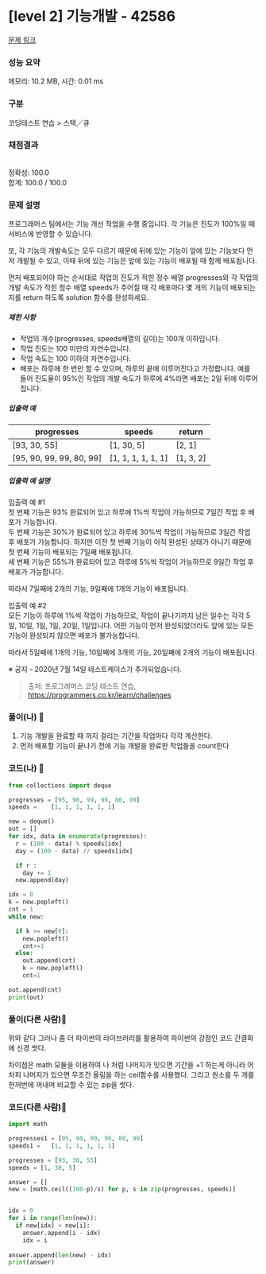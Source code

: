 # [level 2] 기능개발 - 42586 

[문제 링크](https://school.programmers.co.kr/learn/courses/30/lessons/42586) 

### 성능 요약

메모리: 10.2 MB, 시간: 0.01 ms

### 구분

코딩테스트 연습 > 스택／큐

### 채점결과

<br/>정확성: 100.0<br/>합계: 100.0 / 100.0

### 문제 설명

<p>프로그래머스 팀에서는 기능 개선 작업을 수행 중입니다. 각 기능은 진도가 100%일 때 서비스에 반영할 수 있습니다.</p>

<p>또, 각 기능의 개발속도는 모두 다르기 때문에 뒤에 있는 기능이 앞에 있는 기능보다 먼저 개발될 수 있고, 이때 뒤에 있는 기능은 앞에 있는 기능이 배포될 때 함께 배포됩니다.</p>

<p>먼저 배포되어야 하는 순서대로 작업의 진도가 적힌 정수 배열 progresses와 각 작업의 개발 속도가 적힌 정수 배열 speeds가 주어질 때 각 배포마다 몇 개의 기능이 배포되는지를 return 하도록 solution 함수를 완성하세요.</p>

<h5>제한 사항</h5>

<ul>
<li>작업의 개수(progresses, speeds배열의 길이)는 100개 이하입니다.</li>
<li>작업 진도는 100 미만의 자연수입니다.</li>
<li>작업 속도는 100 이하의 자연수입니다.</li>
<li>배포는 하루에 한 번만 할 수 있으며, 하루의 끝에 이루어진다고 가정합니다. 예를 들어 진도율이 95%인 작업의 개발 속도가 하루에 4%라면 배포는 2일 뒤에 이루어집니다.</li>
</ul>

<h5>입출력 예</h5>
<table class="table">
        <thead><tr>
<th>progresses</th>
<th>speeds</th>
<th>return</th>
</tr>
</thead>
        <tbody><tr>
<td>[93, 30, 55]</td>
<td>[1, 30, 5]</td>
<td>[2, 1]</td>
</tr>
<tr>
<td>[95, 90, 99, 99, 80, 99]</td>
<td>[1, 1, 1, 1, 1, 1]</td>
<td>[1, 3, 2]</td>
</tr>
</tbody>
      </table>
<h5>입출력 예 설명</h5>

<p>입출력 예 #1<br>
첫 번째 기능은 93% 완료되어 있고 하루에 1%씩 작업이 가능하므로 7일간 작업 후 배포가 가능합니다.<br>
두 번째 기능은 30%가 완료되어 있고 하루에 30%씩 작업이 가능하므로 3일간 작업 후 배포가 가능합니다. 하지만 이전 첫 번째 기능이 아직 완성된 상태가 아니기 때문에 첫 번째 기능이 배포되는 7일째 배포됩니다.<br>
세 번째 기능은 55%가 완료되어 있고 하루에 5%씩 작업이 가능하므로 9일간 작업 후 배포가 가능합니다. </p>

<p>따라서 7일째에 2개의 기능, 9일째에 1개의 기능이 배포됩니다.</p>

<p>입출력 예 #2<br>
모든 기능이 하루에 1%씩 작업이 가능하므로, 작업이 끝나기까지 남은 일수는 각각 5일, 10일, 1일, 1일, 20일, 1일입니다. 어떤 기능이 먼저 완성되었더라도 앞에 있는 모든 기능이 완성되지 않으면 배포가 불가능합니다.</p>

<p>따라서 5일째에 1개의 기능, 10일째에 3개의 기능, 20일째에 2개의 기능이 배포됩니다.</p>

<p>※ 공지 - 2020년 7월 14일 테스트케이스가 추가되었습니다.</p>


> 출처: 프로그래머스 코딩 테스트 연습, https://programmers.co.kr/learn/challenges


### 풀이(나) 🤣

1. 기능 개발을 완료할 때 까지 걸리는 기간을 작업마다 각각 계산한다.
2. 먼저 배포할 기능이 끝나기 전에 기능 개발을 완료한 작업들을 count한다

### 코드(나) 📃

```python
from collections import deque

progresses = [95, 90, 99, 99, 80, 99]
speeds = 	[1, 1, 1, 1, 1, 1]

new = deque()
out = []
for idx, data in enumerate(progresses):
  r = (100 - data) % speeds[idx]
  day = (100 - data) // speeds[idx]

  if r :
    day += 1
  new.append(day)

idx = 0
k = new.popleft()
cnt = 1
while new:

  if k >= new[0]:
    new.popleft()
    cnt+=1
  else:
    out.append(cnt)
    k = new.popleft()
    cnt=1

out.append(cnt)
print(out)

```

### 풀이(다른 사람)🎉

위와 같다 그러나 좀 더 파이썬의 라이브러리를 활용하여 파이썬의 강점인 코드 간결화에 신경 썻다.

차이점은 math 모듈을 이용하여 나 처럼 나머지가 잇으면 기간을 +1 하는게 아니라 어차피 나머지가 있으면 무조건 올림을 하는
ceil함수를 사용했다. 그리고 원소를 두 개를 한꺼번에 꺼내며 비교할 수 있는 zip을 썻다.

### 코드(다른 사람)📃

```python
import math

progresses1 = [95, 90, 99, 99, 80, 99]
speeds1 = 	[1, 1, 1, 1, 1, 1]

progresses = [93, 30, 55]
speeds = [1, 30, 5]

answer = []
new = [math.ceil((100-p)/s) for p, s in zip(progresses, speeds)]


idx = 0
for i in range(len(new)):
  if new[idx] < new[i]:
    answer.append(i - idx)
    idx = i
  
answer.append(len(new) - idx)
print(answer)
```
